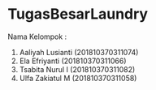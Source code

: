 # TugasBesarLaundry

Nama Kelompok :
1. Aaliyah Lusianti (201810370311074)
2. Ela Efriyanti    (201810370311066)
3. Tsabita Nurul I  (201810370311082)
4. Ulfa Zakiatul M  (201810370311058)
